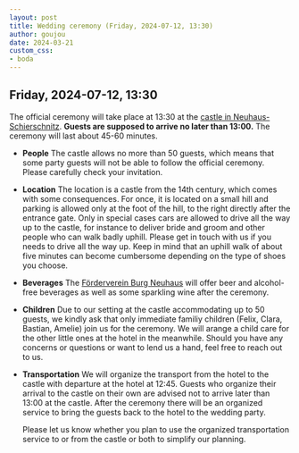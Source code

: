```yaml
---
layout: post
title: Wedding ceremony (Friday, 2024-07-12, 13:30)
author: goujou
date: 2024-03-21
custom_css:
- boda
---
```


## Friday, 2024-07-12, 13:30
The official ceremony will take place at 13:30 at the [castle in Neuhaus-Schierschnitz](https://www.coburg-rennsteig.de/poi/burg-neuhaus).
**Guests are supposed to arrive no later than 13:00.**
The ceremony will last about 45-60 minutes.

- **People**
    The castle allows no more than 50 guests, which means that some party guests will not be able to follow the official ceremony.
    Please carefully check your invitation.

- **Location**
    The location is a castle from the 14th century, which comes with some consequences.
    For once, it is located on a small hill and parking is allowed only at the foot of the hill, to the right directly after the entrance gate.
    Only in special cases cars are allowed to drive all the way up to the castle, for instance to deliver bride and groom and other people who can walk badly uphill.
    Please get in touch with us if you needs to drive all the way up.
    Keep in mind that an uphill walk of about five minutes can become cumbersome depending on the type of shoes you choose.

- **Beverages**
    The [Förderverein Burg Neuhaus](https://foerderverein-burg-neuhaus.de/) will offer beer and alcohol-free beverages as well as some sparkling wine after the ceremony.

- **Children**
    Due to our setting at the castle accommodating up to 50 guests, we kindly ask that only immediate familiy children (Felix, Clara, Bastian, Amelie) join us for the ceremony.
    We will arange a child care for the other little ones at the hotel in the meanwhile.
    Should you have any concerns or questions or want to lend us a hand, feel free to reach out to us.


- **Transportation**
    We will organize the transport from the hotel to the castle with departure at the hotel at 12:45.
    Guests who organize their arrival to the castle on their own are advised not to arrive later than 13:00 at the castle.
    After the ceremony there will be an organized service to bring the guests back to the hotel to the wedding party.

    Please let us know whether you plan to use the organized transportation service to or from the castle or both to simplify our planning.




